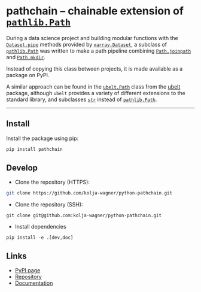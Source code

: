 # pathchain – chainable extension of [`pathlib.Path`](https://docs.python.org/3/library/pathlib.html#pathlib.Path)

During a data science project and building modular functions with the 
[`Dataset.pipe`](https://docs.xarray.dev/en/stable/generated/xarray.Dataset.pipe.html) 
methods provided by [`xarray.Dataset`](https://docs.xarray.dev/en/stable/generated/xarray.Dataset.html), 
a subclass of [`pathlib.Path`](https://docs.python.org/3/library/pathlib.html#pathlib.Path) was written 
to make a path pipeline combining [`Path.joinpath`](https://docs.python.org/3/library/pathlib.html#pathlib.Path.joinpath) 
and [`Path.mkdir`](https://docs.python.org/3/library/pathlib.html#pathlib.Path.mkdir).  

Instead of copying this class between projects, it is made available as a package on PyPI.

A similar approach can be found in the [`ubelt.Path`](https://ubelt.readthedocs.io/en/latest/api/ubelt.Path.html) 
class from the [ubelt](https://pypi.org/project/ubelt/) package, although `ubelt` provides 
a variety of different extensions to the standard library, and subclasses 
[`str`](https://docs.python.org/3/library/stdtypes.html#str) instead of [`pathlib.Path`](https://docs.python.org/3/library/pathlib.html#pathlib.Path).

---

## Install

Install the package using pip:

```bash
pip install pathchain
```

## Develop

- Clone the repository (HTTPS):
```bash
git clone https://github.com/kolja-wagner/python-pathchain.git
```
- Clone the repository (SSH):
```
git clone git@github.com:kolja-wagner/python-pathchain.git
```
- Install dependencies
```
pip install -e .[dev,doc]
```

## Links

- [PyPI page](https://pypi.org/project/pathchain/)
- [Repository](https://github.com/kolja-wagner/python-pathchain/)
- [Documentation](https://python-pathchain.readthedocs.io/en/latest/)


